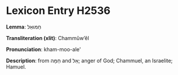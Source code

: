 # Lexicon Entry H2536

**Lemma**: חַמּוּאֵל

**Transliteration (xlit)**: Chammûwʼêl

**Pronunciation**: kham-moo-ale'

**Description**:
from חַמָּה and אֵל; anger of God; Chammuel, an Israelite; Hamuel.
